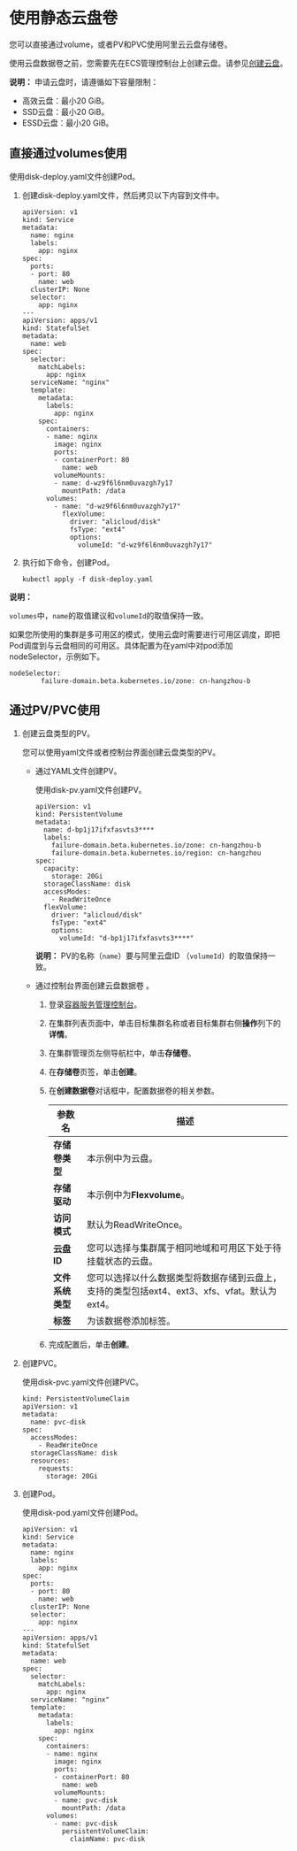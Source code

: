 # 使用静态云盘卷

您可以直接通过volume，或者PV和PVC使用阿里云云盘存储卷。

使用云盘数据卷之前，您需要先在ECS管理控制台上创建云盘。请参见[创建云盘](/intl.zh-CN/块存储/云盘/创建云盘/创建云盘.md)。

**说明：** 申请云盘时，请遵循如下容量限制：

-   高效云盘：最小20 GiB。
-   SSD云盘：最小20 GiB。
-   ESSD云盘：最小20 GiB。

## 直接通过volumes使用

使用disk-deploy.yaml文件创建Pod。

1.  创建disk-deploy.yaml文件，然后拷贝以下内容到文件中。

    ```
    apiVersion: v1
    kind: Service
    metadata:
      name: nginx
      labels:
        app: nginx
    spec:
      ports:
      - port: 80
        name: web
      clusterIP: None
      selector:
        app: nginx
    ---
    apiVersion: apps/v1
    kind: StatefulSet
    metadata:
      name: web
    spec:
      selector:
        matchLabels:
          app: nginx
      serviceName: "nginx"
      template:
        metadata:
          labels:
            app: nginx
        spec:
          containers:
          - name: nginx
            image: nginx
            ports:
            - containerPort: 80
              name: web
            volumeMounts:
            - name: d-wz9f6l6nm0uvazgh7y17
              mountPath: /data
          volumes:
            - name: "d-wz9f6l6nm0uvazgh7y17"
              flexVolume:
                driver: "alicloud/disk"
                fsType: "ext4"
                options:
                  volumeId: "d-wz9f6l6nm0uvazgh7y17"
    ```

2.  执行如下命令，创建Pod。

    ```
    kubectl apply -f disk-deploy.yaml
    ```


**说明：**

`volumes`中，`name`的取值建议和`volumeId`的取值保持一致。

如果您所使用的集群是多可用区的模式，使用云盘时需要进行可用区调度，即把Pod调度到与云盘相同的可用区。具体配置为在yaml中对pod添加nodeSelector，示例如下。

```
nodeSelector:
        failure-domain.beta.kubernetes.io/zone: cn-hangzhou-b
```

## 通过PV/PVC使用

1.  创建云盘类型的PV。

    您可以使用yaml文件或者控制台界面创建云盘类型的PV。

    -   通过YAML文件创建PV。

        使用disk-pv.yaml文件创建PV。

        ```
        apiVersion: v1
        kind: PersistentVolume
        metadata:
          name: d-bp1j17ifxfasvts3****
          labels:
            failure-domain.beta.kubernetes.io/zone: cn-hangzhou-b
            failure-domain.beta.kubernetes.io/region: cn-hangzhou
        spec:
          capacity:
            storage: 20Gi
          storageClassName: disk
          accessModes:
            - ReadWriteOnce
          flexVolume:
            driver: "alicloud/disk"
            fsType: "ext4"
            options:
              volumeId: "d-bp1j17ifxfasvts3****"
        ```

        **说明：** PV的名称（`name`）要与阿里云盘ID （`volumeId`）的取值保持一致。

    -   通过控制台界面创建云盘数据卷 。
        1.  登录[容器服务管理控制台](https://cs.console.aliyun.com)。
        2.  在集群列表页面中，单击目标集群名称或者目标集群右侧**操作**列下的**详情**。
        3.  在集群管理页左侧导航栏中，单击**存储卷**。
        4.  在**存储卷**页签，单击**创建**。
        5.  在**创建数据卷**对话框中，配置数据卷的相关参数。

            |参数名|描述|
            |---|--|
            |**存储卷类型**|本示例中为云盘。|
            |**存储驱动**|本示例中为**Flexvolume**。|
            |**访问模式**|默认为ReadWriteOnce。|
            |**云盘ID**|您可以选择与集群属于相同地域和可用区下处于待挂载状态的云盘。|
            |**文件系统类型**|您可以选择以什么数据类型将数据存储到云盘上，支持的类型包括ext4、ext3、xfs、vfat。默认为ext4。|
            |**标签**|为该数据卷添加标签。|

        6.  完成配置后，单击**创建**。
2.  创建PVC。

    使用disk-pvc.yaml文件创建PVC。

    ```
    kind: PersistentVolumeClaim
    apiVersion: v1
    metadata:
      name: pvc-disk
    spec:
      accessModes:
        - ReadWriteOnce
      storageClassName: disk
      resources:
        requests:
          storage: 20Gi
    ```

3.  创建Pod。

    使用disk-pod.yaml文件创建Pod。

    ```
    apiVersion: v1
    kind: Service
    metadata:
      name: nginx
      labels:
        app: nginx
    spec:
      ports:
      - port: 80
        name: web
      clusterIP: None
      selector:
        app: nginx
    ---
    apiVersion: apps/v1
    kind: StatefulSet
    metadata:
      name: web
    spec:
      selector:
        matchLabels:
          app: nginx
      serviceName: "nginx"
      template:
        metadata:
          labels:
            app: nginx
        spec:
          containers:
          - name: nginx
            image: nginx
            ports:
            - containerPort: 80
              name: web
            volumeMounts:
            - name: pvc-disk
              mountPath: /data
          volumes:
            - name: pvc-disk
              persistentVolumeClaim:
                claimName: pvc-disk
    ```


